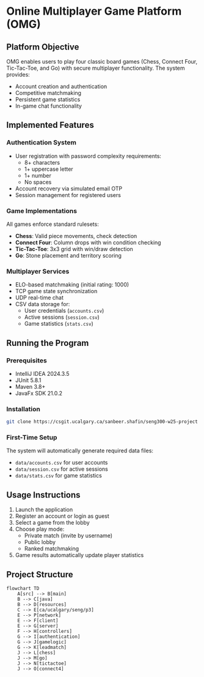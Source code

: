 # Online Multiplayer Game Platform (OMG)

## Platform Objective
OMG enables users to play four classic board games (Chess, Connect Four, Tic-Tac-Toe, and Go) with secure multiplayer functionality. The system provides:
- Account creation and authentication
- Competitive matchmaking
- Persistent game statistics
- In-game chat functionality

## Implemented Features

### Authentication System
- User registration with password complexity requirements:
  - 8+ characters
  - 1+ uppercase letter
  - 1+ number
  - No spaces
- Account recovery via simulated email OTP
- Session management for registered users

### Game Implementations
All games enforce standard rulesets:
- **Chess**: Valid piece movements, check detection
- **Connect Four**: Column drops with win condition checking
- **Tic-Tac-Toe**: 3x3 grid with win/draw detection
- **Go**: Stone placement and territory scoring

### Multiplayer Services
- ELO-based matchmaking (initial rating: 1000)
- TCP game state synchronization
- UDP real-time chat
- CSV data storage for:
  - User credentials (`accounts.csv`)
  - Active sessions (`session.csv`)
  - Game statistics (`stats.csv`)

## Running the Program

### Prerequisites
- IntelliJ IDEA 2024.3.5
- JUnit 5.8.1
- Maven 3.8+
- JavaFx SDK 21.0.2

### Installation
```bash
git clone https://csgit.ucalgary.ca/sanbeer.shafin/seng300-w25-project
```

### First-Time Setup
The system will automatically generate required data files:
- `data/accounts.csv` for user accounts
- `data/session.csv` for active sessions
- `data/stats.csv` for game statistics

## Usage Instructions
1. Launch the application
2. Register an account or login as guest
3. Select a game from the lobby
4. Choose play mode:
   - Private match (invite by username)
   - Public lobby
   - Ranked matchmaking
5. Game results automatically update player statistics


## Project Structure

```mermaid
flowchart TD
    A[src] --> B[main]
    B --> C[java]
    B --> D[resources]
    C --> E[ca/ucalgary/seng/p3]
    E --> P[network]
    E --> F[client]
    E --> G[server]
    F --> H[controllers]
    G --> I[authentication]
    G --> J[gamelogic]
    G --> K[leadmatch]
    J --> L[chess]
    J --> M[go]
    J --> N[tictactoe]
    J --> O[connect4]
```